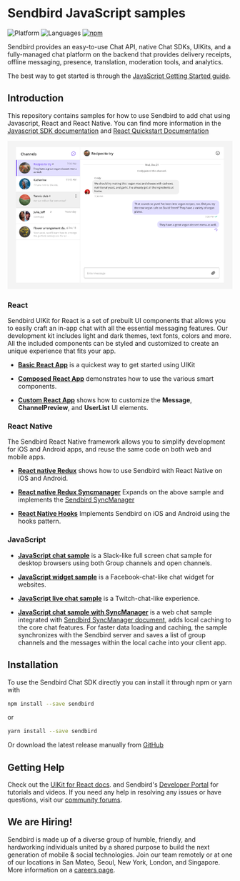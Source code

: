 # Sendbird JavaScript samples
![Platform](https://img.shields.io/badge/platform-JAVASCRIPT-orange.svg)
![Languages](https://img.shields.io/badge/language-JAVASCRIPT-orange.svg)
[![npm](https://img.shields.io/npm/v/sendbird.svg?style=popout&colorB=red)](https://www.npmjs.com/package/sendbird)

Sendbird provides an easy-to-use Chat API, native Chat SDKs, UIKits, and a fully-managed chat platform on the backend that provides delivery receipts, offline messaging, presence, translation, moderation tools, and analytics.

The best way to get started is through the [JavaScript Getting Started guide](https://sendbird.com/docs/chat/v3/javascript/getting-started/about-chat-sdk).

## Introduction

This repository contains samples for how to use Sendbird to add chat using Javascript, React and React Native. You can find more information  in the [Javascript SDK documentation](https://sendbird.com/docs/chat/v3/javascript/getting-started/about-chat-sdk) and [React Quickstart Documentation](https://sendbird.com/docs/uikit/v1/react/quickstart/send-first-message)

![UIKit](asset/uikit.png)

### React
Sendbird UIKit for React is a set of prebuilt UI components that allows you to easily craft an in-app chat with all the essential messaging features. Our development kit includes light and dark themes, text fonts, colors and more. All the included components can be styled and customized to create an unique experience that fits your app.

- [**Basic React App**](https://github.com/sendbird/SendBird-JavaScript/tree/master/react/react-app-simple) is a quickest way to get started using UIKit

- [**Composed React App**](https://github.com/sendbird/SendBird-JavaScript/tree/master/react/react-app-custom) demonstrates how to use the various smart components.

- [**Custom React App**](https://github.com/sendbird/SendBird-JavaScript/tree/master/react/react-app-custom) shows how to customize the **Message**, **ChannelPreview**, and **UserList** UI elements.


### React Native
The Sendbird React Native framework allows you to simplify development for iOS and Android apps, and reuse the same code on both web and mobile apps.

- [**React native Redux**](https://github.com/sendbird/SendBird-JavaScript/tree/master/react-native/react-native-redux) shows how to use Sendbird with React Native on iOS and Android.

- [**React native Redux Syncmanager**](https://github.com/sendbird/SendBird-JavaScript/tree/master/react-native/react-native-redux-syncmanager) Expands on the above sample and implements the [Sendbird SyncManager](https://github.com/sendbird/sendbird-syncmanager-javascript)

- [**React Native Hooks**](https://github.com/sendbird/SendBird-JavaScript/tree/master/react-native/react-native-hook) Implements Sendbird on iOS and Android using the hooks pattern.


### JavaScript

- [**JavaScript chat sample**](https://github.com/sendbird/SendBird-JavaScript/tree/master/javascript/javascript-basic-sample) is a Slack-like full screen chat sample for desktop browsers using both Group channels and open channels.

- [**JavaScript widget sample**](https://github.com/sendbird/SendBird-JavaScript/tree/master/javascript/javascript-widget) is a Facebook-chat-like chat widget for websites.
 
- [**JavaScript live chat sample**](https://github.com/sendbird/SendBird-JavaScript/tree/master/javascript/javascript-live-chat) is a Twitch-chat-like experience.

- [**JavaScript chat sample with SyncManager**](https://github.com/sendbird/SendBird-JavaScript/tree/master/javascript-basic-sample-syncmanager) is a web chat sample integrated with [Sendbird SyncManager document](https://sendbird.com/docs/syncmanager/v1/javascript/getting-started/about-syncmanager), adds local caching to the core chat features. For faster data loading and caching, the sample synchronizes with the Sendbird server and saves a list of group channels and the messages within the local cache into your client app.

## Installation

To use the Sendbird Chat SDK directly you can install it through npm or yarn with

```bash
npm install --save sendbird
```
or

```bash
yarn install --save sendbird
```

Or download the latest release manually from [GitHub](https://github.com/sendbird/SendBird-SDK-JavaScript)


## Getting Help

Check out the [UIKit for React docs](https://sendbird.com/docs/uikit/v1/javascript/getting-started/about-uikit). and Sendbird's [Developer Portal](https://sendbird.com/developer) for tutorials and videos. If you need any help in resolving any issues or have questions, visit our [community forums](https://community.sendbird.com/c/sendbird-chat/12).

## We are Hiring!
Sendbird is made up of a diverse group of humble, friendly, and hardworking individuals united by a shared purpose to build the next generation of mobile & social technologies. Join our team remotely or at one of our locations in San Mateo, Seoul, New York, London, and Singapore. More information on a [careers page](https://sendbird.com/careers).
